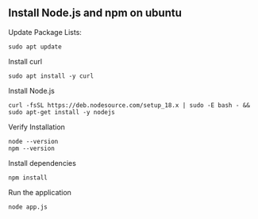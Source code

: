 ## Install Node.js and npm on ubuntu

Update Package Lists:
```
sudo apt update
```
Install curl
```
sudo apt install -y curl
```

Install Node.js
```
curl -fsSL https://deb.nodesource.com/setup_18.x | sudo -E bash - && sudo apt-get install -y nodejs
```
Verify Installation
```
node --version
npm --version
```
Install dependencies
```
npm install
```
Run the application
```
node app.js
```
